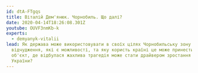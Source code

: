 ```yaml
---
id: dtA-FTgqs
title: Віталій Дем'янюк. Чорнобиль. Що далі?
date: 2020-04-14T18:26:08.301Z
youtube: OUVF3nmKb-k
experts:
  - demyanyk-vitalii
lead: Як держава може використовувати в своїх цілях Чорнобильську зону
  відчудження, які є можливості, та яку користь країні це може принести? Як цей
  об'єкт, де відбулася жахлива трагедія може стати драйвером зростання економіки
  України?
---
```

